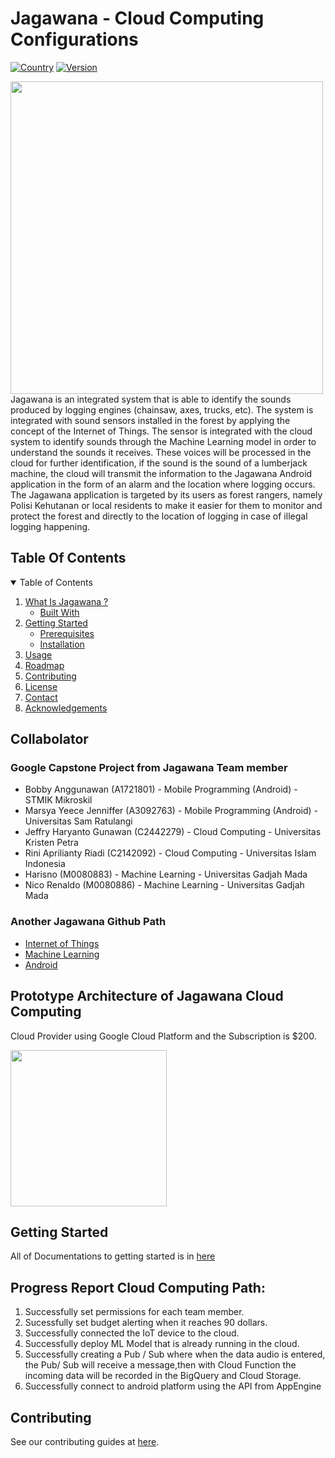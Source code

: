 # Jagawana - Cloud Computing Configurations
[![Country](https://img.shields.io/badge/country-Indonesia-blue.svg)](#)
[![Version](https://img.shields.io/badge/Jagawana-Alpha-brightgreen.svg?maxAge=259200)]()


<img src="https://user-images.githubusercontent.com/47622164/119649272-a5008a00-be4c-11eb-9524-a7c4bd7e89b7.png" width="500">
Jagawana is an integrated system that is able to identify the sounds produced by logging engines (chainsaw, axes, trucks, etc). The system is integrated with sound sensors installed in the forest by applying the concept of the Internet of Things. The sensor is integrated with the cloud system to identify sounds through the Machine Learning model in order to understand the sounds it receives. These voices will be processed in the cloud for further identification, if the sound is the sound of a lumberjack machine, the cloud will transmit the information to the Jagawana Android application in the form of an alarm and the location where logging occurs. The Jagawana application is targeted by its users as forest rangers, namely Polisi Kehutanan or local residents to make it easier for them to monitor and protect the forest and directly to the location of logging in case of illegal logging happening.

## Table Of Contents
<!-- TABLE OF CONTENTS -->
<details open="open">
  <summary>Table of Contents</summary>
  <ol>
    <li>
      <a href="#jagawana-cloud-computing-configurations">What Is Jagawana ?</a>
      <ul>
        <li><a href="#built-with">Built With</a></li>
      </ul>
    </li>
    <li>
      <a href="#getting-started">Getting Started</a>
      <ul>
        <li><a href="#prerequisites">Prerequisites</a></li>
        <li><a href="#installation">Installation</a></li>
      </ul>
    </li>
    <li><a href="#usage">Usage</a></li>
    <li><a href="#roadmap">Roadmap</a></li>
    <li><a href="#contributing">Contributing</a></li>
    <li><a href="#license">License</a></li>
    <li><a href="#contact">Contact</a></li>
    <li><a href="#acknowledgements">Acknowledgements</a></li>
  </ol>
</details>

## Collabolator
### Google Capstone Project from Jagawana Team member
- Bobby Anggunawan (A1721801) - Mobile Programming (Android) - STMIK Mikroskil
- Marsya Yeece Jenniffer (A3092763) - Mobile Programming (Android) - Universitas Sam Ratulangi
- Jeffry Haryanto Gunawan (C2442279) - Cloud Computing - Universitas Kristen Petra
- Rini Aprilianty Riadi (C2142092) - Cloud Computing - Universitas Islam Indonesia
- Harisno (M0080883) - Machine Learning - Universitas Gadjah Mada
- Nico Renaldo (M0080886) - Machine Learning - Universitas Gadjah Mada

### Another Jagawana Github Path
* [Internet of Things]()
* [Machine Learning](https://github.com/nicorenaldo/jagawana-ml)
* [Android](https://github.com/Bobby-Anggunawan/Jagawana-AndroidApp)

## Prototype Architecture of Jagawana Cloud Computing
Cloud Provider using Google Cloud Platform and the Subscription is $200.

<img src="https://user-images.githubusercontent.com/47622164/119015884-8a995d00-b9c3-11eb-8222-de83b5105a73.jpeg" width="250">

## Getting Started
All of Documentations to getting started is in [here](https://github.com/jeffrywu28/jagawana-cloud/services/gettingstarted.md)

## Progress Report Cloud Computing Path:
1. Successfully set permissions for each team member.
2. Sucessfully set budget alerting when it reaches 90 dollars.
3. Successfully connected the IoT device to the cloud.
4. Successfully deploy ML Model that is already running in the cloud.
5. Successfully creating a Pub / Sub where when the data audio is entered, the Pub/ Sub will receive a message,then with Cloud Function the incoming data will be recorded in the BigQuery and Cloud Storage.
6. Successfully connect to android platform using the API from AppEngine

## Contributing
See our contributing guides at [here](https://github.com/jeffrywu28/jagawana-cloud/contributing.md).
